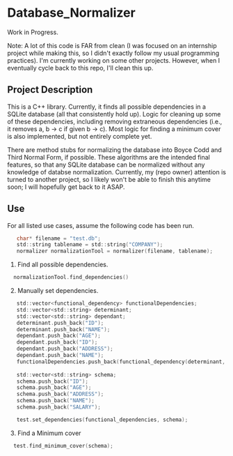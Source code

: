 # Database_Normalizer

Work in Progress.

Note: A lot of this code is FAR from clean (I was focused on an internship project while making this, so I didn't exactly follow my usual programming practices). I'm currently working on some other projects. However, when I eventually cycle back to this repo, I'll clean this up.

## Project Description

This is a C++ library. Currently, it finds all possible dependencies in a SQLite database (all that consistently hold up). Logic for cleaning up some of these dependencies, including removing extraneous dependencies (i.e., it removes a, b -> c if given b -> c). Most logic for finding a minimum cover is also implemented, but not entirely complete yet.

There are method stubs for normalizing the database into Boyce Codd and Third Normal Form, if possible. These algorithms are the intended final features, so that any SQLite database can be normalized without any knowledge of databse normalization. Currently, my (repo owner) attention is turned to another project, so I likely won't be able to finish this anytime soon; I will hopefully get back to it ASAP.

## Use

For all listed use cases, assume the following code has been run.
```c
   char* filename = "test.db";
   std::string tablename = std::string("COMPANY");
   normalizer normalizationTool = normalizer(filename, tablename);
```
   
1. Find all possible dependencies.
```c
  normalizationTool.find_dependencies()
```
2. Manually set dependencies.

```c
   std::vector<functional_dependency> functionalDependencies;
   std::vector<std::string> determinant;
   std::vector<std::string> dependant;
   determinant.push_back("ID");
   determinant.push_back("NAME");
   dependant.push_back("AGE");
   dependant.push_back("ID");
   dependant.push_back("ADDRESS");
   dependant.push_back("NAME");
   functionalDependencies.push_back(functional_dependency(determinant, dependant));
   
   std::vector<std::string> schema;
   schema.push_back("ID");
   schema.push_back("AGE");
   schema.push_back("ADDRESS");
   schema.push_back("NAME");
   schema.push_back("SALARY");

   test.set_dependencies(functional_dependencies, schema);
```
3. Find a Minimum cover
```c
  test.find_minimum_cover(schema);
```

